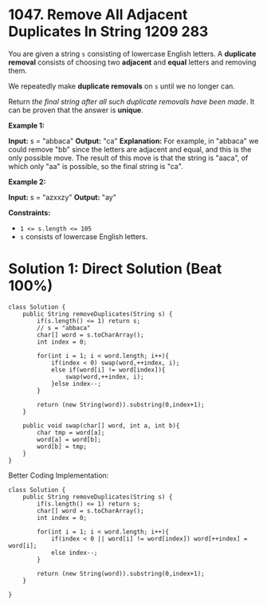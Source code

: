 # 1047. Remove All Adjacent Duplicates In String 1209 283
You are given a string  `s`  consisting of lowercase English letters. A  **duplicate removal**  consists of choosing two  **adjacent**  and  **equal**  letters and removing them.

We repeatedly make  **duplicate removals**  on  `s`  until we no longer can.

Return  _the final string after all such duplicate removals have been made_. It can be proven that the answer is  **unique**.

**Example 1:**

**Input:** s = "abbaca"
**Output:** "ca"
**Explanation:** 
For example, in "abbaca" we could remove "bb" since the letters are adjacent and equal, and this is the only possible move.  The result of this move is that the string is "aaca", of which only "aa" is possible, so the final string is "ca".

**Example 2:**

**Input:** s = "azxxzy"
**Output:** "ay"

**Constraints:**

-   `1 <= s.length <= 105`
-   `s`  consists of lowercase English letters.

# Solution 1: Direct Solution (Beat 100%)
```
class Solution {
    public String removeDuplicates(String s) {
        if(s.length() <= 1) return s;
        // s = "abbaca"
        char[] word = s.toCharArray();
        int index = 0;
        
        for(int i = 1; i < word.length; i++){
            if(index < 0) swap(word,++index, i);
            else if(word[i] != word[index]){
                swap(word,++index, i);
            }else index--;
        }
        
        return (new String(word)).substring(0,index+1);
    }
    
    public void swap(char[] word, int a, int b){
        char tmp = word[a];
        word[a] = word[b];
        word[b] = tmp;
    }
}
```

Better Coding Implementation:
```
class Solution {
    public String removeDuplicates(String s) {
        if(s.length() <= 1) return s;
        char[] word = s.toCharArray();
        int index = 0;
        
        for(int i = 1; i < word.length; i++){
            if(index < 0 || word[i] != word[index]) word[++index] = word[i];
            else index--;
        }
        
        return (new String(word)).substring(0,index+1);
    }
    
}
```